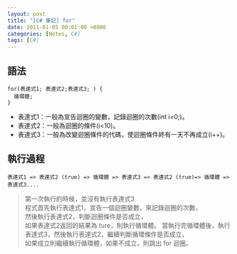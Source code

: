 ```yaml
---
layout: post
title: "[C# 筆記] for"
date: 2011-01-05 00:01:00 +0800
categories: [Notes, C#]
tags: [C#]
---
```

## 語法
```text
for(表達式1; 表達式2;表達式3; ) {
  循環體;
}
```
- 表達式1：一般為宣告迴圈的變數，記錄迴圈的次數(int i=0;)。	
- 表達式2：一般為迴圈的條件(i<10)。 
- 表達式3：一般為改變迴圈條件的代碼，使迴圈條件終有一天不再成立(i++)。  

## 執行過程
```text
表達式1 => 表達式2 (true) => 循環體 => 表達式3 => 表達式2 (true)=> 循環體 => 表達式3....
```
> 第一次執行的時候，並沒有執行表達式3	
程式首先執行表達式1，宣告一個迴圈變數，來記錄迴圈的次數，   
然後執行表達式2，判斷迴圈條件是否成立，	
如果表達式2返回的結果為 ture，則執行循環體。 
當執行完循環體後，執行表達式3，然後執行表達式2，繼續判斷循環條件是否成立，  
如果成立則繼續執行循環體，如果不成立，則跳出 for 迴圈。
